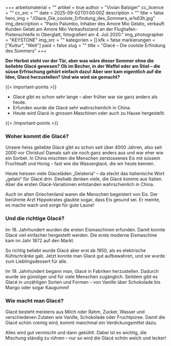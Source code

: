 +++
arbeitsmaterial = ""
artikel = true
author = "Vivian Balsiger"
cc_licence = ""
cc_src = ""
date = 2025-09-02T01:00:00Z
description = ""
fdw = false
hero_img = "/Glace_Die_coolste_Erfindung_des_Sommers_w1s63h.jpg"
img_description = "Paolo Palumbo, Inhaber des Amore Mio Gelato, verkauft Kunden Gelati am Amore Mio Verkaufsstand an der Flughafen-Pistenschleife in Oberglatt, fotografiert am 4. Juli 2020."
img_photographer = "KEYSTONE"
img_src = ""
kategorien = []
kfk = false
markierungen = ["Kultur", "Welt"]
paid = false
slug = ""
title = "Glacé – Die coolste Erfindung des Sommers"
+++

**Der Herbst steht vor der Tür, aber was wäre dieser Sommer ohne die beliebte Glacé gewesen? Ob im Becher, in der Waffel oder am Stiel – die süsse Erfrischung gehört einfach dazu! Aber wer kam eigentlich auf die Idee, Glacé herzustellen? Und wie wird sie gemacht?**

{{< important-points >}}

<ul>

<li>Glacé gibt es schon sehr lange – aber früher war sie ganz anders als heute.
</li>

<li>Erfunden wurde die Glacé sehr wahrscheinlich in China.
</li>

<li>Heute wird Glacé in grossen Maschinen oder auch zu Hause hergestellt.
</li>

</ul>

{{< /important-points >}}

### Woher kommt die Glacé?

Unsere heiss geliebte Glacé gibt es schon seit über 4000 Jahren, also seit 2000 vor Christus! Damals sah sie noch ganz anders aus und war eher wie ein Sorbet. In China mischten die Menschen zerstossenes Eis mit süssem Fruchtsaft und Honig – fast wie die Wasserglacé, die wir heute kennen.

Heute heissen viele Glaceläden „Gelateria“ – da steckt das italienische Wort „gelato“ für Glacé drin. Deshalb denken viele, die Glacé komme aus Italien. Aber die ersten Glacé-Variationen entstanden wahrscheinlich in China.

Auch im alten Griechenland waren die Menschen begeistert von Eis. Der berühmte Arzt Hippokrates glaubte sogar, dass Eis gesund sei. Er meinte, es mache wach und sorge für gute Laune!

### Und die richtige Glacé?

Im 18. Jahrhundert wurden die ersten Eismaschinen erfunden. Damit konnte Glacé viel einfacher hergestellt werden. Die erste moderne Eismaschine kam im Jahr 1872 auf den Markt.

So richtig beliebt wurde Glacé aber erst ab 1950, als es elektrische Kühlschränke gab. Jetzt konnte man Glacé gut aufbewahren, und sie wurde zum Lieblingsdessert für alle.

Im 19. Jahrhundert begann man, Glacé in Fabriken herzustellen. Dadurch wurde sie günstiger und für viele Menschen zugänglich. Seitdem gibt es Glacé in unzähligen Sorten und Formen – von Vanille über Schokolade bis Mango oder sogar Kaugummi!

### Wie macht man Glacé?

Glacé besteht meistens aus Milch oder Rahm, Zucker, Wasser und verschiedenen Zutaten wie Vanille, Schokolade oder Fruchtpüree. Damit die Glacé schön cremig wird, kommt manchmal ein Verdickungsmittel dazu.

Alles wird gut vermischt und dann gekühlt. Dabei ist es wichtig, die Mischung ständig zu rühren – nur so wird die Glacé schön weich und lecker!
